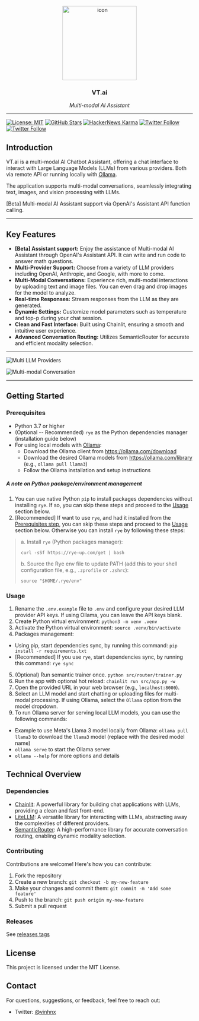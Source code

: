 <p align="center">
  <img src="./public/logo_dark.png" height="200" alt="icon" />
</p>

<h3 align="center">VT.ai</h3>

<p align="center">
  <em>Multi-modal AI Assistant</em>
</p>

---

[![License: MIT](https://img.shields.io/badge/License-MIT-yellow.svg)](https://opensource.org/licenses/MIT)
[![GitHub Stars](https://img.shields.io/github/stars/vinhnx?style=social)](https://github.com/vinhnx)
[![HackerNews Karma](https://img.shields.io/hackernews/user-karma/vinhnx?style=social)](https://news.ycombinator.com/user?id=vinhnx)
[![Twitter Follow](https://img.shields.io/twitter/follow/vinhnx?style=social)](https://twitter.com/vinhnx)
[![Twitter Follow](https://img.shields.io/twitter/follow/vtdotai?style=social)](https://twitter.com/vtdotai)

## Introduction

VT.ai is a multi-modal AI Chatbot Assistant, offering a chat interface to interact with Large Language Models (LLMs) from various providers. Both via remote API or running locally with [Ollama](https://github.com/ollama/ollama/blob/main/README.md#quickstart).

The application supports multi-modal conversations, seamlessly integrating text, images, and vision processing with LLMs.

[Beta] Multi-modal AI Assistant support via OpenAI's Assistant API function calling.

---

## Key Features

- **[Beta] Assistant support:** Enjoy the assistance of Multi-modal AI Assistant through OpenAI's Assistant API. It can write and run code to answer math questions.
- **Multi-Provider Support:** Choose from a variety of LLM providers including OpenAI, Anthropic, and Google, with more to come.
- **Multi-Modal Conversations:** Experience rich, multi-modal interactions by uploading text and image files. You can even drag and drop images for the model to analyze.
- **Real-time Responses:** Stream responses from the LLM as they are generated.
- **Dynamic Settings:** Customize model parameters such as temperature and top-p during your chat session.
- **Clean and Fast Interface:** Built using Chainlit, ensuring a smooth and intuitive user experience.
- **Advanced Conversation Routing:** Utilizes SemanticRouter for accurate and efficient modality selection.

---

![Multi LLM Providers](./src/resources/screenshot/1.jpg)

![Multi-modal Conversation](./src/resources/screenshot/2.jpg)

---

## Getting Started

### Prerequisites

- Python 3.7 or higher
- (Optional -- Recommended) `rye` as the Python dependencies manager (installation guide below)
- For using local models with [Ollama](https://github.com/ollama/ollama/blob/main/README.md#quickstart):
  - Download the Ollama client from https://ollama.com/download
  - Download the desired Ollama models from https://ollama.com/library (e.g., `ollama pull llama3`)
  - Follow the Ollama installation and setup instructions

##### A note on Python package/environment management

1. You can use native Python `pip` to install packages dependencies without installing `rye`. If so, you can skip these steps and proceed to the [Usage](https://github.com/vinhnx/VT.ai?tab=readme-ov-file#usage) section below.
2. [Recommended] If want to use `rye`, and had it installed from the [Prerequisites step](https://github.com/vinhnx/VT.ai?tab=readme-ov-file#prerequisites), you can skip these steps and proceed to the [Usage](https://github.com/vinhnx/VT.ai?tab=readme-ov-file#usage) section below. Otherwise you can install `rye` by following these steps:

> a. Install `rye` (Python packages manager):
>
> `curl -sSf https://rye-up.com/get | bash`
> 
> b. Source the Rye env file to update PATH (add this to your shell configuration file, e.g., `.zprofile` or `.zshrc`):
>
> `source "$HOME/.rye/env"`

### Usage

1. Rename the `.env.example` file to `.env` and configure your desired LLM provider API keys. If using Ollama, you can leave the API keys blank.
2. Create Python virtual environment: `python3 -m venv .venv`
3. Activate the Python virtual environment: `source .venv/bin/activate`
4. Packages management:
 + Using pip, start dependencies sync, by running this command: `pip install -r requirements.txt`
 + [Recommended] If you use `rye`, start dependencies sync, by running this command: `rye sync`
5. (Optional) Run semantic trainer once. `python src/router/trainer.py`
6. Run the app with optional hot reload: `chainlit run src/app.py -w`
7. Open the provided URL in your web browser (e.g., `localhost:8000`).
8. Select an LLM model and start chatting or uploading files for multi-modal processing. If using Ollama, select the `Ollama` option from the model dropdown.
9. To run Ollama server for serving local LLM models, you can use the following commands:
  - Example to use Meta's Llama 3 model locally from Ollama: `ollama pull llama3` to download the `llama3` model (replace with the desired model name)
  - `ollama serve` to start the Ollama server
  - `ollama --help` for more options and details

## Technical Overview

### Dependencies

- [Chainlit](https://github.com/Chainlit/chainlit): A powerful library for building chat applications with LLMs, providing a clean and fast front-end.
- [LiteLLM](https://github.com/BerriAI/litellm): A versatile library for interacting with LLMs, abstracting away the complexities of different providers.
- [SemanticRouter](https://github.com/aurelio-labs/semantic-router): A high-performance library for accurate conversation routing, enabling dynamic modality selection.

### Contributing

Contributions are welcome! Here's how you can contribute:

1. Fork the repository
2. Create a new branch: `git checkout -b my-new-feature`
3. Make your changes and commit them: `git commit -m 'Add some feature'`
4. Push to the branch: `git push origin my-new-feature`
5. Submit a pull request

### Releases

See [releases tags](https://github.com/vinhnx/VT.ai/releases)

## License

This project is licensed under the MIT License.

## Contact

For questions, suggestions, or feedback, feel free to reach out:

- Twitter: [@vinhnx](https://twitter.com/vinhnx)
